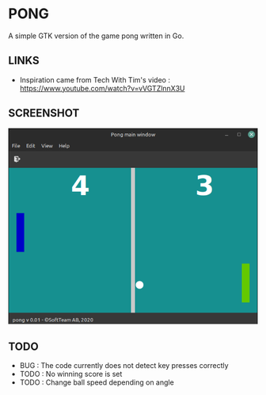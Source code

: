# PONG

A simple GTK version of the game pong written in Go.

## LINKS

* Inspiration came from Tech With Tim's video : https://www.youtube.com/watch?v=vVGTZlnnX3U

## SCREENSHOT

![screenshot](assets/screenshot.png)

## TODO

* BUG : The code currently does not detect key presses correctly
* TODO : No winning score is set
* TODO : Change ball speed depending on angle